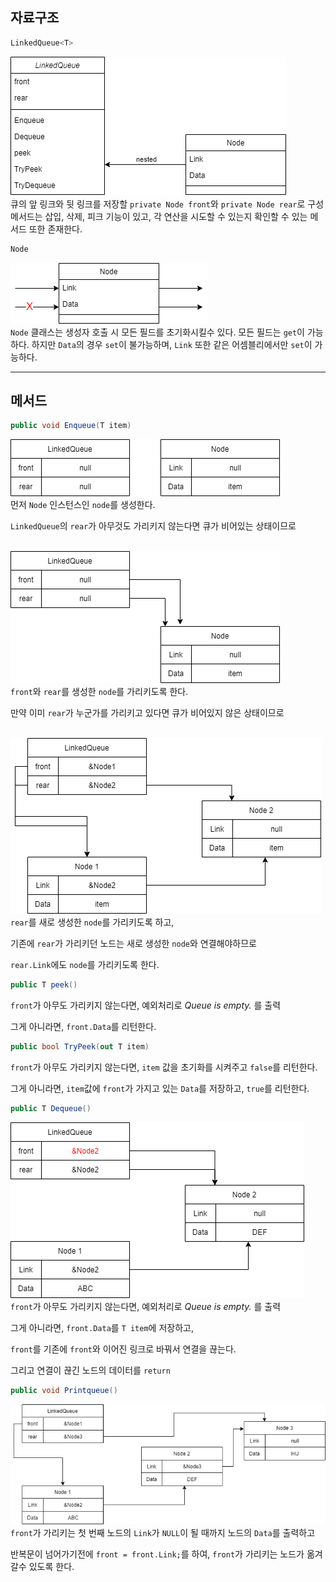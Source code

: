 ## 자료구조
```cs
LinkedQueue<T>
```
![img](assets/class.png)<br/>
큐의 앞 링크와 뒷 링크를 저장할 `private Node front`와 `private Node rear`로 구성
메서드는 삽입, 삭제, 피크 기능이 있고, 각 연산을 시도할 수 있는지 확인할 수 있는 메서드 또한 존재한다.<br/>

```cs
Node
```
![img](assets/node.png)<br/>
`Node` 클래스는 생성자 호출 시 모든 필드를 초기화시킬수 있다.
모든 필드는 `get`이 가능하다.
하지만 `Data`의 경우 `set`이 불가능하며, `Link` 또한 같은 어셈블리에서만 `set`이 가능하다.

---

## 메서드
```cs
public void Enqueue(T item)
```
![img](assets/enqueue1.png)<br/>
먼저 `Node` 인스턴스인 `node`를 생성한다.

`LinkedQueue`의 `rear`가 아무것도 가리키지 않는다면 큐가 비어있는 상태이므로<br/><br/>

![img](assets/enqueue2.png)<br/>
`front`와 `rear`를 생성한 `node`를 가리키도록 한다.

만약 이미 `rear`가 누군가를 가리키고 있다면 큐가 비어있지 않은 상태이므로<br/><br/>

![img](assets/enqueue3.png)<br/>
`rear`를 새로 생성한 `node`를 가리키도록 하고,

기존에 `rear`가 가리키던 노드는 새로 생성한 `node`와 연결해야하므로

`rear.Link`에도 `node`를 가리키도록 한다.

```cs
public T peek()
```
`front`가 아무도 가리키지 않는다면, 예외처리로 *Queue is empty.* 를 출력

그게 아니라면, `front.Data`를 리턴한다.

```cs
public bool TryPeek(out T item)
```
`front`가 아무도 가리키지 않는다면, `item` 값을 초기화를 시켜주고 `false`를 리턴한다.

그게 아니라면, `item`값에 `front`가 가지고 있는 `Data`를 저장하고, `true`를 리턴한다.

```cs
public T Dequeue()
```
![img](assets/dequeue.png)<br/>
`front`가 아무도 가리키지 않는다면, 예외처리로 *Queue is empty.* 를 출력

그게 아니라면, `front.Data`를 `T item`에 저장하고,

`front`를 기존에 `front`와 이어진 링크로 바꿔서 연결을 끊는다.

그리고 연결이 끊긴 노드의 데이터를 `return`

```cs
public void Printqueue()
```
![img](assets/printqueue.png)<br/>
`front`가 가리키는 첫 번째 노드의 `Link`가 `NULL`이 될 때까지 노드의 `Data`를 출력하고

반복문이 넘어가기전에 `front = front.Link;`를 하여, `front`가 가리키는 노드가 옮겨갈수 있도록 한다.
